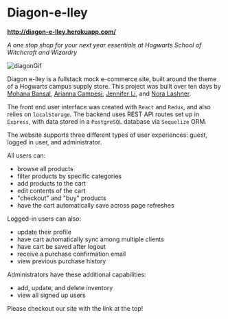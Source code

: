# Diagon-e-lley

**http://diagon-e-lley.herokuapp.com/**

_A one stop shop for your next year essentials at Hogwarts School of Witchcraft and Wizardry_

![diagonGif](https://user-images.githubusercontent.com/37169691/83446756-3fd2ae00-a41d-11ea-8b0c-1009759f1151.gif)

Diagon e-lley is a fullstack mock e-commerce site, built around the theme of a Hogwarts campus supply store. This project was built over ten days by [Mohana Bansal](https://github.com/mohanabansal), [Arianna Campesi](https://github.com/ariannacampesi), [Jennifer Li](https://github.com/jli09), and [Nora Lashner](https://github.com/nlashner).

The front end user interface was created with `React` and `Redux`, and also relies on `localStorage`. The backend uses REST API routes set up in `Express`, with data stored in a `PostgreSQL` database via `Sequelize` ORM.

The website supports three different types of user experiences: guest, logged in user, and administrator.

All users can:

* browse all products
* filter products by specific categories
* add products to the cart
* edit contents of the cart
* "checkout" and "buy" products
* have the cart automatically save across page refreshes

Logged-in users can also:

* update their profile
* have cart automatically sync among multiple clients
* have cart be saved after logout
* receive a purchase confirmation email
* view previous purchase history

Administrators have these additional capabilities:

* add, update, and delete inventory
* view all signed up users

Please checkout our site with the link at the top!
